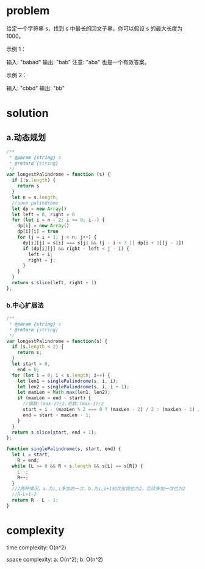 # problem
给定一个字符串 s，找到 s 中最长的回文子串。你可以假设 s 的最大长度为 1000。

示例 1：

输入: "babad"
输出: "bab"
注意: "aba" 也是一个有效答案。

示例 2：

输入: "cbbd"
输出: "bb"
# solution
## a.动态规划
```javascript
/**
 * @param {string} s
 * @return {string}
 */
var longestPalindrome = function (s) {
  if (!s.length) {
    return s
  }
  let n = s.length;
  //save palindrome
  let dp = new Array()
  let left = 0, right = 0
  for (let i = n - 2; i >= 0; i--) {
    dp[i] = new Array()
    dp[i][i] = true
    for (j = i + 1; j < n; j++) {
      dp[i][j] = s[i] === s[j] && (j - i < 3 || dp[i + 1][j - 1])
      if (dp[i][j] && right - left < j - i) {
        left = i;
        right = j;
      }
    }
  }
  return s.slice(left, right + 1)
};
```
### b.中心扩展法
```javascript
/**
 * @param {string} s
 * @return {string}
 */
var longestPalindrome = function(s) {
  if (s.length < 2) {
    return s;
  }
  let start = 0,
    end = 0;
  for (let i = 0; i < s.length; i++) {
    let len1 = singlePalindrome(s, i, i);
    let len2 = singlePalindrome(s, i, i + 1);
    let maxLen = Math.max(len1, len2);
    if (maxLen > end - start) {
      //偶数:(max-2)/2,奇数:(max-1)/2
      start = i - (maxLen % 2 === 0 ? (maxLen - 2) / 2 : (maxLen - 1) / 2);
      end = start + maxLen - 1;
    }
  }
  return s.slice(start, end + 1);
};

function singlePalindrome(s, start, end) {
  let L = start,
    R = end;
  while (L >= 0 && R < s.length && s[L] == s[R]) {
    L--;
    R++;
  }
  //2两种情况，a.为i,i多加的一次，b.为i,i+1初次出错也为2，后续多加一次也为2
  //R-L+1-2
  return R - L - 1;
}
```
# complexity
time complexity: O(n^2)

space complexity: a: O(n^2); b: O(n^2)
